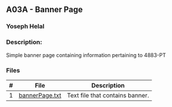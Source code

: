 ## A03A - Banner Page
### Yoseph Helal
### Description:

Simple banner page containing information pertaining to 4883-PT

### Files

|   #   | File     | Description                      |
| :---: | -------- | -------------------------------- |
|   1   | [bannerPage.txt](https://github.com/tranvex/4883-PT-Helal/blob/main/Assignments/A03A/bannerPage.txt) | Text file that contains banner. |
